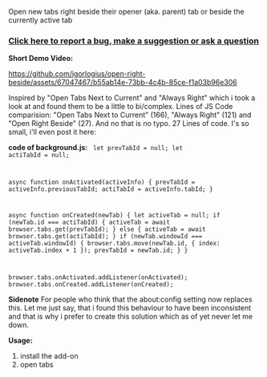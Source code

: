 Open new tabs right beside their opener (aka. parent) tab or beside the currently active tab

### [Click here to report a bug, make a suggestion or ask a question](https://github.com/igorlogius/igorlogius/issues/new/choose)

<b>Short Demo Video:</b>

https://github.com/igorlogius/open-right-beside/assets/67047467/b55ab14e-73bb-4c4b-85ce-f1a03b96e306

Inspired by  "Open Tabs Next to Current" and "Always Right"
which i took a look at and found them to be a little to bi/complex. Lines of JS Code comparision:
"Open Tabs Next to Current" (166), "Always Right"  (121) and "Open Right Beside" (27). And no that is no typo. 27 Lines of code. I's so small, i'll even post it here:

<b>code of background.js:</b>
<code>
let prevTabId = null;
let actiTabId = null;

async function onActivated(activeInfo) {
    prevTabId = activeInfo.previousTabId;
    actiTabId = activeInfo.tabId;
}

async function onCreated(newTab) {
    let activeTab = null;
    if (newTab.id === actiTabId) {
        activeTab = await browser.tabs.get(prevTabId);
    } else {
        activeTab = await browser.tabs.get(actiTabId);
    }
    if (newTab.windowId === activeTab.windowId) {
        browser.tabs.move(newTab.id, {
            index: activeTab.index + 1
        });
        prevTabId = newTab.id;
    }
}

browser.tabs.onActivated.addListener(onActivated);
browser.tabs.onCreated.addListener(onCreated);
</code>

<b>Sidenote</b>
For people who think that the about:config setting now replaces this.
Let me just say, that i found this behaviour to have been inconsistent and that is why i prefer to create this solution which as of yet never let me down.

<b>Usage:</b>
<ol>
	<li>install the add-on </li>
	<li>open tabs</li>
</ol>

